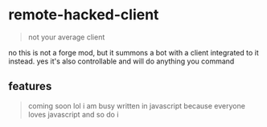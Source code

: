# remote-hacked-client
> not your average client

no this is not a forge mod, but it summons a bot with a client integrated to it instead. yes it's also controllable and will do anything you command

## features
> coming soon lol i am busy
> written in javascript because everyone loves javascript and so do i 
